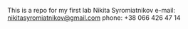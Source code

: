 This is a repo for my first lab
Nikita Syromiatnikov 
e-mail: nikitasyromiatnikov@gmail.com
phone: +38 066 426 47 14
